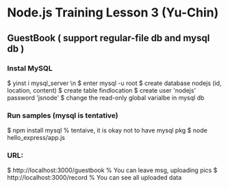 # Node.js Training Lesson 3 (Yu-Chin)

## GuestBook ( support regular-file db and mysql db )

### Instal MySQL
$ yinst i mysql_server \n
$ enter mysql -u root
$ create database nodejs (id, location, content)
$ create table findlocation
$ create user 'nodejs' password 'jsnode'
$ change the read-only global varialbe in mysql db

### Run samples (mysql is tentative)
$ npm install mysql % tentaive, it is okay not to have mysql pkg
$ node hello_express/app.js

### URL:
$ http://localhost:3000/guestbook % You can leave msg, uploading pics
$ http://localhost:3000/record % You can see all uploaded data

